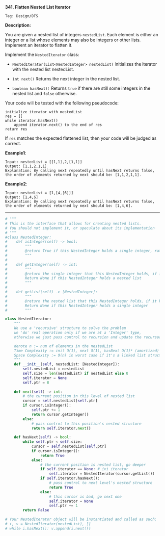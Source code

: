 **341. Flatten Nested List Iterator**

```Tag: Design/DFS```

**Description:**

You are given a nested list of integers ```nestedList```. Each element is either an integer or a list whose elements may also be integers or other lists. Implement an iterator to flatten it.

Implement the ```NestedIterator``` class:

+ ```NestedIterator(List<NestedInteger> nestedList)``` Initializes the iterator with the nested list nestedList.

+ ```int next()``` Returns the next integer in the nested list.

+ ```boolean hasNext()``` Returns ```true``` if there are still some integers in the nested list and ```false``` otherwise.

Your code will be tested with the following pseudocode:

	initialize iterator with nestedList
	res = []
	while iterator.hasNext()
    	append iterator.next() to the end of res
	return res

If ```res``` matches the expected flattened list, then your code will be judged as correct.

**Example1**:

	Input: nestedList = [[1,1],2,[1,1]]
	Output: [1,1,2,1,1]
	Explanation: By calling next repeatedly until hasNext returns false, the order of elements returned by next should be: [1,1,2,1,1].
 
**Example2**:

	Input: nestedList = [1,[4,[6]]]
	Output: [1,4,6]
	Explanation: By calling next repeatedly until hasNext returns false, the order of elements returned by next should be: [1,4,6].


-----------

```python
# """
# This is the interface that allows for creating nested lists.
# You should not implement it, or speculate about its implementation
# """
#class NestedInteger:
#    def isInteger(self) -> bool:
#        """
#        @return True if this NestedInteger holds a single integer, rather than a nested list.
#        """
#
#    def getInteger(self) -> int:
#        """
#        @return the single integer that this NestedInteger holds, if it holds a single integer
#        Return None if this NestedInteger holds a nested list
#        """
#
#    def getList(self) -> [NestedInteger]:
#        """
#        @return the nested list that this NestedInteger holds, if it holds a nested list
#        Return None if this NestedInteger holds a single integer
#        """

class NestedIterator:
    """
    We use a 'recursive' structure to solve the problem
    we 'do' real operation only if we are at a 'Integer' type,
    otherwise we just pass control to recursion and update the recursor

    denote n := num of elements in the nestedList
    Time Complexity := init O(1), next O(1), hasNext O(1)* (amortized)
    Space Complexity := O(n) in worst case if it's a linked list structure
    """
    def __init__(self, nestedList: [NestedInteger]):
        self.nestedList = nestedList
        self.size = len(nestedList) if nestedList else 0
        self.iterator = None 
        self.ptr = 0
        
    def next(self) -> int:
        # the current position in this level of nested list
        cursor = self.nestedList[self.ptr]
        if cursor.isInteger():
            self.ptr += 1
            return cursor.getInteger()
        else:
            # pass control to this position's nested structure
            return self.iterator.next()
        
    def hasNext(self) -> bool:
        while self.ptr < self.size:
            cursor = self.nestedList[self.ptr]
            if cursor.isInteger():
                return True
            else:
                # the current position is nested list, go deeper
                if self.iterator == None: # ini iterator
                    self.iterator = NestedIterator(cursor.getList())
                if self.iterator.hasNext():
                    # pass control to next level's nested structure
                    return True
                else:
                    # this cursor is bad, go next one
                    self.iterator = None
                    self.ptr += 1
        return False
	
# Your NestedIterator object will be instantiated and called as such:
# i, v = NestedIterator(nestedList), []
# while i.hasNext(): v.append(i.next())
```
